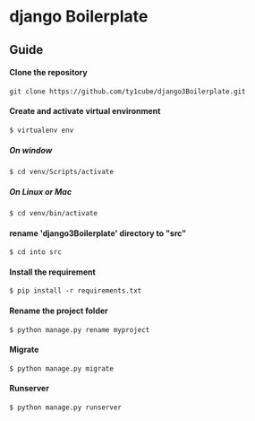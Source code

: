 # django Boilerplate

## Guide

#### Clone the repository

`git clone https://github.com/ty1cube/django3Boilerplate.git`

#### Create and activate virtual environment

    $ virtualenv env

##### On window

    $ cd venv/Scripts/activate 


##### On Linux or Mac

    $ cd venv/bin/activate 

#### rename 'django3Boilerplate' directory to "src"

    $ cd into src

#### Install the requirement

    $ pip install -r requirements.txt

#### Rename the project folder

    $ python manage.py rename myproject

#### Migrate

    $ python manage.py migrate

#### Runserver

    $ python manage.py runserver
